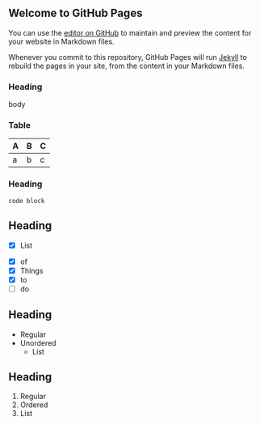 ## Welcome to GitHub Pages

You can use the [editor on GitHub](https://github.com/cmacgregor327/project1/edit/master/README.md) to maintain and preview the content for your website in Markdown files.

Whenever you commit to this repository, GitHub Pages will run [Jekyll](https://jekyllrb.com/) to rebuild the pages in your site, from the content in your Markdown files.

### Heading
body

### Table
A | B | C
---|---|---
a | b | c

### Heading
```
code block
```
## Heading
* [x] List
-[x] of
-[x] Things
-[x] to
-[ ] do

## Heading
* Regular
* Unordered
  * List

## Heading
1. Regular
1. Ordered
  1. List
